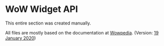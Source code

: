 # WoW Widget API
This entire section was created manually.<p>
All files are mostly based on the documentation at [Wowpedia](https://wow.gamepedia.com/index.php?title=Widget_API).
(Version: [19 January 2020‎](https://wow.gamepedia.com/index.php?title=Widget_API&oldid=5591615))